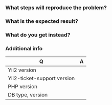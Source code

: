 ### What steps will reproduce the problem?

### What is the expected result?

### What do you get instead?

### Additional info

| Q                 | A
| ----------------- | ---
| Yii2 version      |
| Yii2-ticket-support version |
| PHP version       | 
| DB type, version       | 